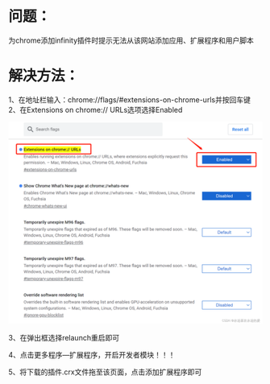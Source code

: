 
# 问题： 
为chrome添加infinity插件时提示无法从该网站添加应用、扩展程序和用户脚本 
# 解决方法： 
1、在地址栏输入：chrome://flags/#extensions-on-chrome-urls并按回车键 2、在Extensions on chrome:// URLs选项选择Enabled

![](./photo/Untitled.png)

3、在弹出框选择relaunch重启即可

4、点击更多程序—扩展程序，开启开发者模块！！！

5、将下载的插件.crx文件拖至该页面，点击添加扩展程序即可